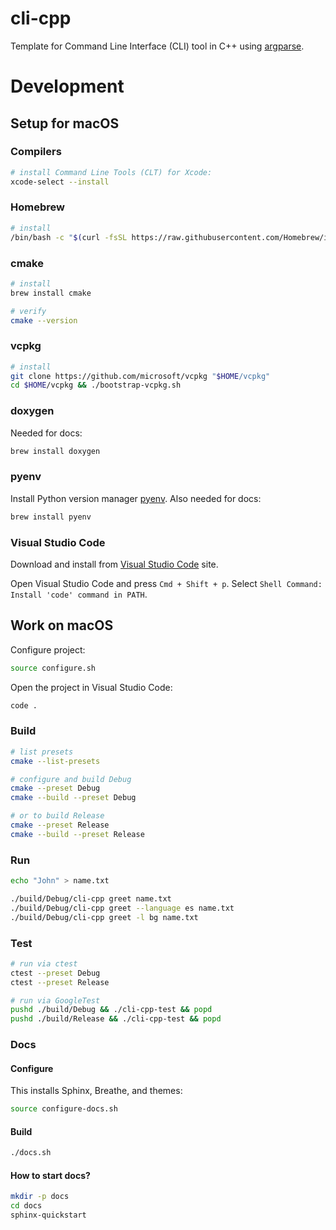 # cli-cpp

Template for Command Line Interface (CLI) tool in C++ using [argparse](). 

# Development

## Setup for macOS

### Compilers

```bash
# install Command Line Tools (CLT) for Xcode:
xcode-select --install
```

### Homebrew

```bash
# install
/bin/bash -c "$(curl -fsSL https://raw.githubusercontent.com/Homebrew/install/HEAD/install.sh)"
```

### cmake

```bash
# install
brew install cmake 

# verify
cmake --version
```

### vcpkg

```bash
# install
git clone https://github.com/microsoft/vcpkg "$HOME/vcpkg"
cd $HOME/vcpkg && ./bootstrap-vcpkg.sh
```

### doxygen

Needed for docs:

```bash
brew install doxygen
```

### pyenv

Install Python version manager [pyenv](https://github.com/pyenv/pyenv). Also needed for docs:

```bash
brew install pyenv
```

### Visual Studio Code

Download and install from [Visual Studio Code](https://code.visualstudio.com/download) site.

Open Visual Studio Code and press `Cmd + Shift + p`. Select `Shell Command: Install 'code' command in PATH`. 

## Work on macOS

Configure project:

```bash
source configure.sh
```

Open the project in Visual Studio Code:

```bash
code .
```

### Build

```bash
# list presets
cmake --list-presets

# configure and build Debug
cmake --preset Debug
cmake --build --preset Debug

# or to build Release
cmake --preset Release
cmake --build --preset Release
```

###  Run

```bash
echo "John" > name.txt

./build/Debug/cli-cpp greet name.txt
./build/Debug/cli-cpp greet --language es name.txt
./build/Debug/cli-cpp greet -l bg name.txt
```

### Test

```bash
# run via ctest
ctest --preset Debug
ctest --preset Release

# run via GoogleTest
pushd ./build/Debug && ./cli-cpp-test && popd
pushd ./build/Release && ./cli-cpp-test && popd
```

### Docs

#### Configure

This installs Sphinx, Breathe, and themes:

```bash 
source configure-docs.sh
```

#### Build

```bash
./docs.sh
```

#### How to start docs?  

```bash
mkdir -p docs
cd docs
sphinx-quickstart
```

